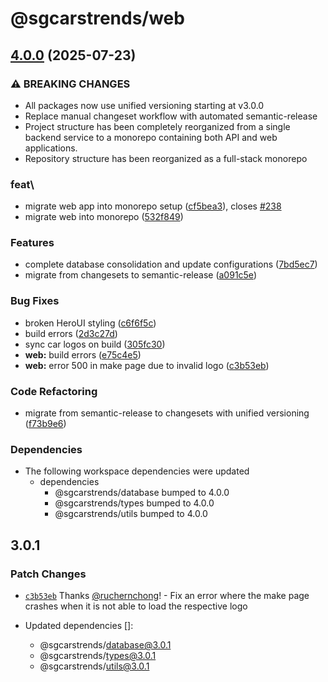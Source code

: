 # @sgcarstrends/web

## [4.0.0](https://github.com/sgcarstrends/sgcarstrends/compare/web-v3.0.1...web-v4.0.0) (2025-07-23)


### ⚠ BREAKING CHANGES

* All packages now use unified versioning starting at v3.0.0
* Replace manual changeset workflow with automated semantic-release
* Project structure has been completely reorganized from a single backend service to a monorepo containing both API and web applications.
* Repository structure has been reorganized as a full-stack monorepo

### feat\

* migrate web app into monorepo setup ([cf5bea3](https://github.com/sgcarstrends/sgcarstrends/commit/cf5bea33a045e0cac8bf66571dfe7c09d7d419d3)), closes [#238](https://github.com/sgcarstrends/sgcarstrends/issues/238)
* migrate web into monorepo ([532f849](https://github.com/sgcarstrends/sgcarstrends/commit/532f84978126f4eaf3e0d66333e5a1240a053e5e))


### Features

* complete database consolidation and update configurations ([7bd5ec7](https://github.com/sgcarstrends/sgcarstrends/commit/7bd5ec7dc7d8c070698373d435f59e54d85be07b))
* migrate from changesets to semantic-release ([a091c5e](https://github.com/sgcarstrends/sgcarstrends/commit/a091c5e55d28bcda8d50ec2d30b357c62fcb6894))


### Bug Fixes

* broken HeroUI styling ([c6f6f5c](https://github.com/sgcarstrends/sgcarstrends/commit/c6f6f5c6056d177fb66f8469518709ac22c1a7e1))
* build errors ([2d3c27d](https://github.com/sgcarstrends/sgcarstrends/commit/2d3c27d4fb8fbc3f6b5e8c0735ce1c444bc64119))
* sync car logos on build ([305fc30](https://github.com/sgcarstrends/sgcarstrends/commit/305fc30937efcc38842e8fa8970a78ca901be2ed))
* **web:** build errors ([e75c4e5](https://github.com/sgcarstrends/sgcarstrends/commit/e75c4e57d5c2d28eef7b72fda6588015fc7a96de))
* **web:** error 500 in make page due to invalid logo ([c3b53eb](https://github.com/sgcarstrends/sgcarstrends/commit/c3b53ebcdacddca421af6cbb8bd2c87263f50730))


### Code Refactoring

* migrate from semantic-release to changesets with unified versioning ([f73b9e6](https://github.com/sgcarstrends/sgcarstrends/commit/f73b9e6683e16cf0debf492a4d70ac8d1629c619))


### Dependencies

* The following workspace dependencies were updated
  * dependencies
    * @sgcarstrends/database bumped to 4.0.0
    * @sgcarstrends/types bumped to 4.0.0
    * @sgcarstrends/utils bumped to 4.0.0

## 3.0.1

### Patch Changes

- [`c3b53eb`](https://github.com/sgcarstrends/sgcarstrends/commit/c3b53ebcdacddca421af6cbb8bd2c87263f50730) Thanks [@ruchernchong](https://github.com/ruchernchong)! - Fix an error where the make page crashes when it is not able to load the respective logo

- Updated dependencies []:
  - @sgcarstrends/database@3.0.1
  - @sgcarstrends/types@3.0.1
  - @sgcarstrends/utils@3.0.1
